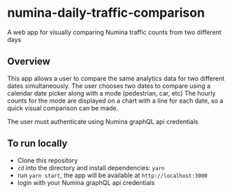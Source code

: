 # numina-daily-traffic-comparison

A web app for visually comparing Numina traffic counts from two different days

## Overview

This app allows a user to compare the same analytics data for two different dates simultaneously.  The user chooses two dates to compare using a calendar date picker along with a mode (pedestrian, car, etc) The hourly counts for the mode are displayed on a chart with a line for each date, so a quick visual comparison can be made.

The user must authenticate using Numina graphQL api credentials

## To run locally

- Clone this repository
- `cd` into the directory and install dependencies: `yarn`
- run `yarn start`, the app will be available at `http://localhost:3000`
- login with your Numina graphQL api credentials
